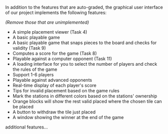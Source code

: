 In addition to the features that are auto-graded, the graphical user interface
of our project implements the following features:

*(Remove those that are unimplemented)*

 - A simple placement viewer (Task 4)
 - A basic playable game
 - A basic playable game that snaps pieces to the board and checks for validity (Task 9)
 - Computes a score for the game (Task 8)
 - Playable against a computer opponent (Task 11)
 - A loading interface for you to select the number of players and check the rules of the game
 - Support 1-6 players
 - Playable against advanced opponents
 - Real-time display of each player's score
 - Tips for invalid placement based on the game rules
 - Mark the stations in different colors based on the stations' ownership
 - Orange blocks will show the rest valid placed where the chosen tile can be placed
 - A button to withdraw the tile just placed
 - A window showing the winner at the end of the game

additional features...

